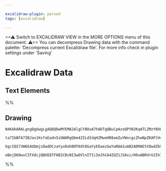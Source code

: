 ```yaml
---

excalidraw-plugin: parsed
tags: [excalidraw]

---
```

==⚠  Switch to EXCALIDRAW VIEW in the MORE OPTIONS menu of this document. ⚠== You can decompress Drawing data with the command palette: 'Decompress current Excalidraw file'. For more info check in plugin settings under 'Saving'


# Excalidraw Data
## Text Elements
%%
## Drawing
```compressed-json
N4KAkARALgngDgUwgLgAQQQDwMYEMA2AlgCYBOuA7hADTgQBuCpAzoQPYB2KqATLZMzYBXUtiRoIACyhQ4zZAHoFAc0JRJQgEYA6bGwC2CgF7N6hbEcK4OCtptbErHALRY8RMpWdx8Q1TdIEfARcZgRmBShcZQUebQBWbQAGGjoghH0EDihmbgBtAF1+CFw4OABlKKhxVFAwSHUMmohiXFIAa1T6hkIECgAhXGx25VJhDmIAYTZ8NlJuCABiADNV

ta7IbBFA7IBJav1KsfaEadn5iUWARgQbm42ILdIdqH2MweHR8amZuYWocgcZhwNpZKAPJ4vN76ABihHw+EqMGCC0EHgh2zB0KObBOAHUSOpuHxwJtMXsDjiTkiURI0SQMc8sQcAErCZSSDjhXJoK78MlMikZADyIOwahg3CuSSS/Me5NeBxhnCgMNw+nhkrQ8TlkOZGWV2XKhCMNR4stJ8sFioyABUsFAAIJEZRcCTBZbg3UK7FRUhO55sCiSELE

bgcIQI73W6EAUQmjsDwdDCzaYyo0ahB0T6dt8GaYyEEwezGwYwRAA1uAB2ADMAE5tDwdZbS+X8ABNbjxAAs1e0VwAbD2koPm3KjGwDNw6t16AQhDUrqSAL6Z/X6NlF4hc5g89CF4ty0YkY2m4kW7on4iVBBwbvH0gkACybGICHjuE0wTDaGWBDCR8SDOP40FnSB+hmX8D2UTRcAACh4K5q2oXhkNQpCUNQJIEgASg2SAWQQZRIzaBZSFghCeFrWV

eBojD6OwvCIFXdcjQBXEEFFKB2CBcNI3wOVlnITIiImJhCA4ZQZ1JSAsi/H9uABRd+U2Ih7zQZSEFUiAOHVGotJ04QoCILklNIRdWMtOwACsEGwHJyj0uBX3fT9vwQaD/3wQDLSGHjGFtKd8Bk+oGnzVF0gc3iCPlZgoAMPNEH4qNZIgWZhk87hvN8sL0tCJ1osC4KUvwVdwDXOhlnhcIZxXEAVyAA==
```
%%